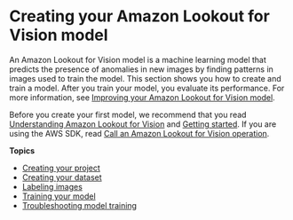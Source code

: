 # Creating your Amazon Lookout for Vision model<a name="model"></a>

An Amazon Lookout for Vision model is a machine learning model that predicts the presence of anomalies in new images by finding patterns in images used to train the model\. This section shows you how to create and train a model\. After you train your model, you evaluate its performance\. For more information, see [Improving your Amazon Lookout for Vision model](improve.md)\.

Before you create your first model, we recommend that you read [Understanding Amazon Lookout for Vision](understanding.md) and [Getting started](getting-started.md)\. If you are using the AWS SDK, read [Call an Amazon Lookout for Vision operation](su-sdk-list-projects.md)\. 

**Topics**
+ [Creating your project](model-create-project.md)
+ [Creating your dataset](model-create-dataset.md)
+ [Labeling images](model-labelling-overview.md)
+ [Training your model](model-train.md)
+ [Troubleshooting model training](troubleshoot-model-training.md)